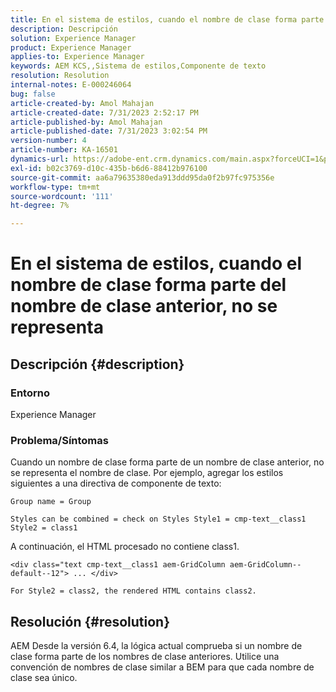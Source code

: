 ```yaml
---
title: En el sistema de estilos, cuando el nombre de clase forma parte del nombre de clase anterior, no se representa
description: Descripción
solution: Experience Manager
product: Experience Manager
applies-to: Experience Manager
keywords: AEM KCS,,Sistema de estilos,Componente de texto
resolution: Resolution
internal-notes: E-000246064
bug: false
article-created-by: Amol Mahajan
article-created-date: 7/31/2023 2:52:17 PM
article-published-by: Amol Mahajan
article-published-date: 7/31/2023 3:02:54 PM
version-number: 4
article-number: KA-16501
dynamics-url: https://adobe-ent.crm.dynamics.com/main.aspx?forceUCI=1&pagetype=entityrecord&etn=knowledgearticle&id=c457fdd0-b12f-ee11-bdf3-6045bd006149
exl-id: b02c3769-d10c-435b-b6d6-88412b976100
source-git-commit: aa6a79635380eda913ddd95da0f2b97fc975356e
workflow-type: tm+mt
source-wordcount: '111'
ht-degree: 7%

---
```


# En el sistema de estilos, cuando el nombre de clase forma parte del nombre de clase anterior, no se representa

## Descripción {#description}


### <b>Entorno</b>

Experience Manager



### <b>Problema/Síntomas</b>

Cuando un nombre de clase forma parte de un nombre de clase anterior, no se representa el nombre de clase. Por ejemplo, agregar los estilos siguientes a una directiva de componente de texto:


```
Group name = Group
```


`Styles can be combined = check on Styles Style1 = cmp-text__class1 Style2 = class1`



A continuación, el HTML procesado no contiene class1.


```
<div class="text cmp-text__class1 aem-GridColumn aem-GridColumn--default--12"> ... </div>
```


`For Style2 = class2, the rendered HTML contains class2.`


## Resolución {#resolution}


AEM Desde la versión 6.4, la lógica actual comprueba si un nombre de clase forma parte de los nombres de clase anteriores. Utilice una convención de nombres de clase similar a BEM para que cada nombre de clase sea único.
